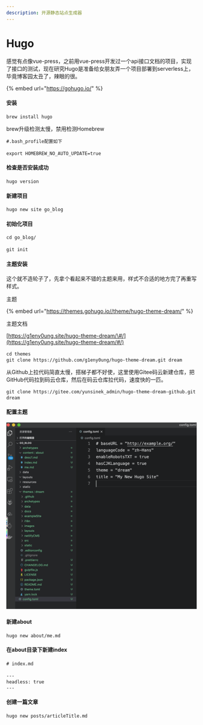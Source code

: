 ```yaml
---
description: 开源静态站点生成器
---
```


# Hugo

感觉有点像vue-press，之前用vue-press开发过一个api接口文档的项目，实现了接口的测试，现在研究Hugo是准备给女朋友弄一个项目部署到serverless上，毕竟博客园太丑了，辣眼的很。

{% embed url="https://gohugo.io/" %}

#### 安装

```text
brew install hugo
```

brew升级检测太慢，禁用检测Homebrew

```text
#.bash_profile配置如下

export HOMEBREW_NO_AUTO_UPDATE=true
```

#### 检查是否安装成功

```text
hugo version
```

#### 新建项目

```text
hugo new site go_blog
```

#### 初始化项目

```text
cd go_blog/

git init
```

#### 主题安装

这个就不造轮子了，先拿个看起来不错的主题来用，样式不合适的地方完了再重写样式。

主题

{% embed url="https://themes.gohugo.io//theme/hugo-theme-dream/" %}

主题文档

[https://g1eny0ung.site/hugo-theme-dream/\#/](https://g1eny0ung.site/hugo-theme-dream/#/)

```text
cd themes
git clone https://github.com/g1eny0ung/hugo-theme-dream.git dream
```

从Github上拉代码简直太慢，搭梯子都不好使，这里使用Gitee码云新建仓库，把GitHub代码拉到码云仓库，然后在码云仓库拉代码，速度快的一匹。

```text
git clone https://gitee.com/yunsinek_admin/hugo-theme-dream-github.git dream
```

#### 配置主题

![](../.gitbook/assets/image.png)

#### 新建about

```text
hugo new about/me.md
```

#### 在about目录下新建index

```text
# index.md

---
headless: true
---
```

#### 创建一篇文章

```text
hugo new posts/articleTitle.md
```

